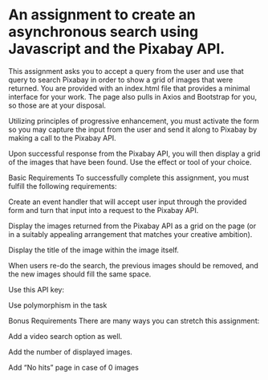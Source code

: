 # An assignment to create an asynchronous search using Javascript and the Pixabay API.

This assignment asks you to accept a query from the user and use that query to search Pixabay in order to show a grid of images that were returned. You are provided with an index.html file that provides a minimal interface for your work. The page also pulls in Axios and Bootstrap for you, so those are at your disposal.

Utilizing principles of progressive enhancement, you must activate the form so you may capture the input from the user and send it along to Pixabay by making a call to the Pixabay API. 

Upon successful response from the Pixabay API, you will then display a grid of the images that have been found. Use the effect or tool of your choice.

Basic Requirements
To successfully complete this assignment, you must fulfill the following requirements:

Create an event handler that will accept user input through the provided form and turn that input into a request to the Pixabay API.

Display the images returned from the Pixabay API as a grid on the page (or in a suitably appealing arrangement that matches your creative ambition).

Display the title of the image within the image itself.

When users re-do the search, the previous images should be removed, and the new images should fill the same space.

Use this API key: <example>

Use polymorphism in the task

Bonus Requirements
There are many ways you can stretch this assignment:

Add a video search option as well.

Add the number of displayed images.

Add “No hits” page in case of 0 images
